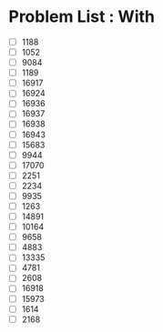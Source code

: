 # Problem List : With

- [ ] 1188
- [ ] 1052
- [ ] 9084
- [ ] 1189
- [ ] 16917
- [ ] 16924
- [ ] 16936
- [ ] 16937
- [ ] 16938
- [ ] 16943
- [ ] 15683
- [ ] 9944
- [ ] 17070
- [ ] 2251
- [ ] 2234
- [ ] 9935
- [ ] 1263
- [ ] 14891
- [ ] 10164
- [ ] 9658
- [ ] 4883
- [ ] 13335
- [ ] 4781
- [ ] 2608
- [ ] 16918
- [ ] 15973
- [ ] 1614
- [ ] 2168